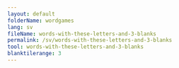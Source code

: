 ```yaml
---
layout: default
folderName: wordgames
lang: sv
fileName: words-with-these-letters-and-3-blanks
permalink: /sv/words-with-these-letters-and-3-blanks
tool: words-with-these-letters-and-3-blanks
blanktilerange: 3
---
```

